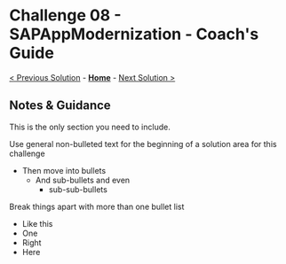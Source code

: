 # Challenge 08 - SAPAppModernization - Coach's Guide 

[< Previous Solution](./Solution-07.md) - **[Home](./README.md)** - [Next Solution >](./Solution-09.md)

## Notes & Guidance
This is the only section you need to include.

Use general non-bulleted text for the beginning of a solution area for this challenge
- Then move into bullets
    - And sub-bullets and even
        - sub-sub-bullets

Break things apart with more than one bullet list
- Like this 
- One
- Right
- Here
